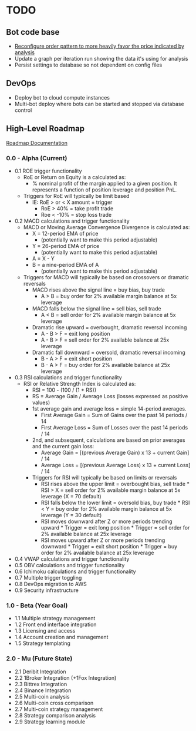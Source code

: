 # TODO

## Bot code base
* [Reconfigure order pattern to more heavily favor the price indicated by analysis](#1)
* Update a graph per iteration run showing the data it's using for analysis
* Persist settings to database so not dependent on config files

## DevOps
* Deploy bot to cloud compute instances
* Multi-bot deploy where bots can be started and stopped via database control

## High-Level Roadmap
[Roadmap Documentation](https://docs.google.com/document/d/1B2ExBDF5tEURjI19bCUmllr8HaYMCWlNhBi7Y1iX_u8/edit?usp=sharing)
### 0.0 - Alpha (Current)
* 0.1 ROE trigger functionality
   * RoE or Return on Equity is a calculated as: 
      * % nominal profit of the margin applied to a given position. It represents a function of position leverage and position PnL.
   * Triggers for RoE will typically be limit based
      * IE: RoE > or < X amount = trigger
         * RoE > 40% = take profit trade 
         * Roe < -10% = stop loss trade
* 0.2 MACD calculations and trigger functionality
   * MACD or Moving Average Convergence Divergence is calculated as: 
      * X = 12-period EMA of price
         * (potentially want to make this period adjustable) 
      * Y = 26-period EMA of price 
         * (potentially want to make this period adjustable)
      * A = X - Y
      * B = a nine-period EMA of A
         * (potentially want to make this period adjustable)
   * Triggers for MACD will typically be based on crossovers or dramatic reversals
      * MACD rises above the signal line = buy bias, buy trade 
         * A > B = buy order for 2% available margin balance at 5x leverage 
      * MACD falls below the signal line = sell bias, sell trade
         * A < B = sell order for 2% available margin balance at 5x leverage 
      * Dramatic rise upward = overbought, dramatic reversal incoming
         * A - B > F = exit long position
         * A - B > F = sell order for 2% available balance at 25x leverage
      * Dramatic fall downward = oversold, dramatic reversal incoming
         * B - A > F = exit short position
         * B - A > F = buy order for 2% available balance at 25x leverage
* 0.3 RSI calculations and trigger functionality 
   * RSI or Relative Strength Index is calculated as:
      *  RSI = 100 - (100 / (1 + RS))
      * RS = Average Gain / Average Loss (losses expressed as positive values)
      * 1st average gain and average loss = simple 14-period averages.
         * First Average Gain = Sum of Gains over the past 14 periods / 14
         * First Average Loss = Sum of Losses over the past 14 periods / 14
      * 2nd, and subsequent, calculations are based on prior averages and the current gain loss:
         * Average Gain = [(previous Average Gain) x 13 + current Gain] / 14
         * Average Loss = [(previous Average Loss) x 13 + current Loss] / 14
      * Triggers for RSI will typically be based on limits or reversals
         * RSI rises above the upper limit = overbought bias, sell trade 
                * RSI > X = sell order for 2% available margin balance at 5x leverage (X = 70 default) 
         * RSI falls below the lower limit = oversold bias, buy trade
                * RSI < Y = buy order for 2% available margin balance at 5x leverage (Y = 30 default)
         * RSI moves downward after Z or more periods trending upward
                * Trigger = exit long position
                * Trigger = sell order for 2% available balance at 25x leverage
         * RSI moves upward after Z or more periods trending downward
                * Trigger = exit short position
                * Trigger = buy order for 2% available balance at 25x leverage
* 0.4 VWAP calculations and trigger functionality 
* 0.5 OBV calculations and trigger functionality 
* 0.6 Ichimoku calculations and trigger functionality
* 0.7 Multiple trigger toggling
* 0.8 DevOps migration to AWS 
* 0.9 Security infrastructure

### 1.0 - Beta (Year Goal)
* 1.1 Multiple strategy management
* 1.2 Front end interface integration
* 1.3 Licensing and access
* 1.4 Account creation and management
* 1.5 Strategy templating

### 2.0 - Mu (Future State)
* 2.1 Deribit Integration
* 2.2 1Broker Integration (+1Fox Integration)
* 2.3 Bittrex Integration
* 2.4 Binance Integration
* 2.5 Multi-coin analysis
* 2.6 Multi-coin cross comparison
* 2.7 Multi-coin strategy management
* 2.8 Strategy comparison analysis
* 2.9 Strategy learning module
    
